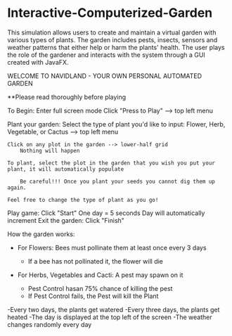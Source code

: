 # Interactive-Computerized-Garden
This simulation allows users to create and maintain a virtual garden with various types of plants. The garden includes pests, insects, sensors and weather patterns that either help or harm the plants' health. The user plays the role of the gardener and interacts with the system through a GUI created with JavaFX.

WELCOME TO NAVIDLAND - YOUR OWN PERSONAL AUTOMATED GARDEN

**Please read thoroughly before playing



To Begin:
    Enter full screen mode
    Click "Press to Play" --> top left menu

Plant your garden:
    Select the type of plant you'd like to input: Flower, Herb, Vegetable, or Cactus --> top left menu

    Click on any plot in the garden --> lower-half grid
        Nothing will happen

    To plant, select the plot in the garden that you wish you put your plant, it will automatically populate

        Be careful!!! Once you plant your seeds you cannot dig them up again.

    Feel free to change the type of plant as you go!

Play game:
    Click "Start"
    One day = 5 seconds
    Day will automatically increment
Exit the garden:
    Click "Finish"

How the garden works:
- For Flowers: Bees must pollinate them at least once every 3 days
    - If a bee has not pollinated it, the flower will die

- For Herbs, Vegetables and Cacti: A pest may spawn on it
    - Pest Control hasan 75% chance of killing the pest
    - If Pest Control fails, the Pest will kill the Plant


-Every two days, the plants get watered
-Every three days, the plants get heated
-The day is displayed at the top left of the screen
-The weather changes randomly every day
